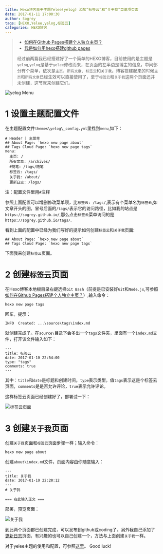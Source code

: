 ```yaml
---
title: Hexo博客基于主题Yelee(yelog) 添加“标签云”和“关于我”菜单项页面
date: 2017-01-11 17:00:30
author: Sogrey
tags: [HEXO,Yelee,yelog,标签云]
categories: HEXO博客
---
```


> * [如何在Github Pages搭建个人独立主页？](https://sogrey.github.io/article/%E5%A6%82%E4%BD%95%E5%9C%A8Github-Pages%E6%90%AD%E5%BB%BA%E4%B8%AA%E4%BA%BA%E7%8B%AC%E7%AB%8B%E4%B8%BB%E9%A1%B5%EF%BC%9F/)
> * [我是如何用hexo搭建github pages](https://sogrey.github.io/article/%E6%88%91%E6%98%AF%E5%A6%82%E4%BD%95%E7%94%A8hexo%E6%90%AD%E5%BB%BAgithub-pages/)
> 
> 经过前两篇我已经搭建好了一个简单的HEXO博客，目前使用的是主题是`yelog`,`yelog`是基于`yelee`修改而来，在页面的左半边是博主的信息，中间部分有个菜单，依次是`主页`、`所有文章`、`标签云`和`关于我`，博客搭建起来的时候`主页`和`所有文章`已经生效可以直接使用了，至于`标签云`和`关于我`这两个页面还并未创建，这节就来创建它们。

![yelog Menu](https://cdn.jsdelivr.net/gh/sogrey/cdn/imgs/2017-01-11_171158.jpg)

<!-- more -->

# 1 设置主题配置文件

在主题配置文件`themes\yelog\_config.yml`里找到`menu`,如下：

	# Header | 主菜单
	## About Page: `hexo new page about`
	## Tags Cloud Page: `hexo new page tags`
	menu:
	  主页: /
	  所有文章: /archives/
	  #随笔: /tags/随笔
	  标签云: /tags/
	  关于我: /about/
	  更新日志: /logs/

注：配置文件里用`#`注释

参照上面配置可以增删修改菜单项，比`标签云: /tags/`,表示有个菜单名为`标签云`,如文章开头的图，冒号后面的`/tags/`表示它的访问路径，比如我的站点是`https://sogrey.github.io/`,那么点击`标签云`菜单访问的是`https://sogrey.github.io/tags/`.

看到上面的配置中已经为我们写好的提示如何创建`标签云`和`关于我`页面:

	## About Page: `hexo new page about`
	## Tags Cloud Page: `hexo new page tags`

下面我来创建`标签云`页面。
# 2 创建`标签云`页面
在Hexo博客本地根目录右键选择`Git Bash`（前提是已安装好`Git`和`Node.js`,可参照[如何在Github Pages搭建个人独立主页？](https://sogrey.github.io/article/%E5%A6%82%E4%BD%95%E5%9C%A8Github-Pages%E6%90%AD%E5%BB%BA%E4%B8%AA%E4%BA%BA%E7%8B%AC%E7%AB%8B%E4%B8%BB%E9%A1%B5%EF%BC%9F/)）,输入命令：

	hexo new page tags

回车，提示：

	INFO  Created: ...\source\tags\index.md
就创建完成了。在`source\`目录下会多出一个`tags`文件夹，里面有一个`index.md`文件，打开该文件输入如下：

	---
	title: 标签云
	date: 2017-01-10 22:54:00
	type: "tags"
	comments: true
	---
其中：`title`和`date`是标题和创建时间，`type`表示类型，值`tags`表示这是个标签云页面，`comments`是是否允许评论，`true`表示允许评论。

这样标签云页面已经创建好了，部署试一下：

![标签云页面](https://cdn.jsdelivr.net/gh/sogrey/cdn/imgs/2017-01-11_180103.jpg)

# 3 创建`关于我`页面
创建`关于我`页面和`标签云`页面步骤一样；输入命令：

	hexo new page about
创建`about\index.md`文件，页面内容由你随意输入：

	---
	title: 关于我
	date: 2017-01-10 22:20:12
	---
	# 关于我
	
	=== 在此输入正文 ===

部署，预览页面：

![关于我](https://cdn.jsdelivr.net/gh/sogrey/cdn/imgs/2017-01-11_180604.jpg)

到此两个页面都已创建完成，可以发布到github或coding了。另外我自己添加了[更新日志](https://sogrey.github.io/logs/)页面，有兴趣的也可以自己创建一个，方法与上面创建`关于我`一样。

对于yelee主题的使用和配置，可参照[这里](http://moxfive.coding.me/yelee)。
Good luck!